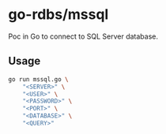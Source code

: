 # go-rdbs/mssql
Poc in Go to connect to SQL Server database.

## Usage
```sh
go run mssql.go \
	"<SERVER>" \
	"<USER>" \
	"<PASSWORD>" \
	"<PORT>" \
	"<DATABASE>" \
	"<QUERY>"
```